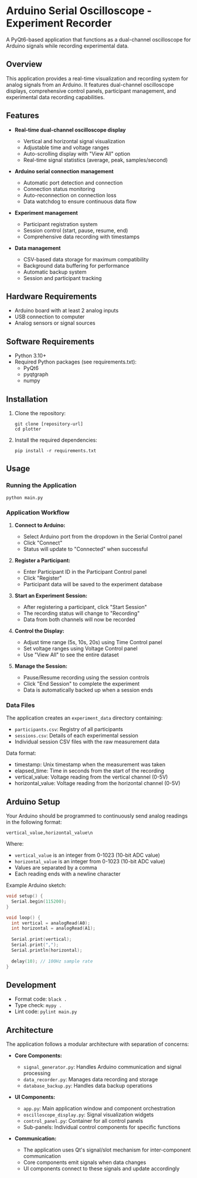 # Arduino Serial Oscilloscope - Experiment Recorder

A PyQt6-based application that functions as a dual-channel oscilloscope for Arduino signals while recording experimental data.

## Overview

This application provides a real-time visualization and recording system for analog signals from an Arduino. It features dual-channel oscilloscope displays, comprehensive control panels, participant management, and experimental data recording capabilities.

## Features

- **Real-time dual-channel oscilloscope display**
  - Vertical and horizontal signal visualization
  - Adjustable time and voltage ranges
  - Auto-scrolling display with "View All" option
  - Real-time signal statistics (average, peak, samples/second)

- **Arduino serial connection management**
  - Automatic port detection and connection
  - Connection status monitoring
  - Auto-reconnection on connection loss
  - Data watchdog to ensure continuous data flow

- **Experiment management**
  - Participant registration system
  - Session control (start, pause, resume, end)
  - Comprehensive data recording with timestamps

- **Data management**
  - CSV-based data storage for maximum compatibility
  - Background data buffering for performance
  - Automatic backup system
  - Session and participant tracking

## Hardware Requirements

- Arduino board with at least 2 analog inputs
- USB connection to computer
- Analog sensors or signal sources

## Software Requirements

- Python 3.10+
- Required Python packages (see requirements.txt):
  - PyQt6
  - pyqtgraph
  - numpy

## Installation

1. Clone the repository:
   ```
   git clone [repository-url]
   cd plotter
   ```

2. Install the required dependencies:
   ```
   pip install -r requirements.txt
   ```

## Usage

### Running the Application

```
python main.py
```

### Application Workflow

1. **Connect to Arduino:**
   - Select Arduino port from the dropdown in the Serial Control panel
   - Click "Connect"
   - Status will update to "Connected" when successful

2. **Register a Participant:**
   - Enter Participant ID in the Participant Control panel
   - Click "Register"
   - Participant data will be saved to the experiment database

3. **Start an Experiment Session:**
   - After registering a participant, click "Start Session"
   - The recording status will change to "Recording"
   - Data from both channels will now be recorded

4. **Control the Display:**
   - Adjust time range (5s, 10s, 20s) using Time Control panel
   - Set voltage ranges using Voltage Control panel
   - Use "View All" to see the entire dataset

5. **Manage the Session:**
   - Pause/Resume recording using the session controls
   - Click "End Session" to complete the experiment
   - Data is automatically backed up when a session ends

### Data Files

The application creates an `experiment_data` directory containing:

- `participants.csv`: Registry of all participants
- `sessions.csv`: Details of each experimental session
- Individual session CSV files with the raw measurement data

Data format:
- timestamp: Unix timestamp when the measurement was taken
- elapsed_time: Time in seconds from the start of the recording
- vertical_value: Voltage reading from the vertical channel (0-5V)
- horizontal_value: Voltage reading from the horizontal channel (0-5V)

## Arduino Setup

Your Arduino should be programmed to continuously send analog readings in the following format:
```
vertical_value,horizontal_value\n
```

Where:
- `vertical_value` is an integer from 0-1023 (10-bit ADC value)
- `horizontal_value` is an integer from 0-1023 (10-bit ADC value)
- Values are separated by a comma
- Each reading ends with a newline character

Example Arduino sketch:
```cpp
void setup() {
  Serial.begin(115200);
}

void loop() {
  int vertical = analogRead(A0);
  int horizontal = analogRead(A1);
  
  Serial.print(vertical);
  Serial.print(",");
  Serial.println(horizontal);
  
  delay(10); // 100Hz sample rate
}
```

## Development

- Format code: `black .`
- Type check: `mypy .`
- Lint code: `pylint main.py`

## Architecture

The application follows a modular architecture with separation of concerns:

- **Core Components:**
  - `signal_generator.py`: Handles Arduino communication and signal processing
  - `data_recorder.py`: Manages data recording and storage
  - `database_backup.py`: Handles data backup operations

- **UI Components:**
  - `app.py`: Main application window and component orchestration
  - `oscilloscope_display.py`: Signal visualization widgets
  - `control_panel.py`: Container for all control panels
  - Sub-panels: Individual control components for specific functions

- **Communication:**
  - The application uses Qt's signal/slot mechanism for inter-component communication
  - Core components emit signals when data changes
  - UI components connect to these signals and update accordingly